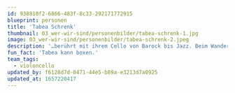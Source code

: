 ```yaml
---
id: 938810f2-6866-483f-8c33-292171772915
blueprint: personen
title: 'Tabea Schrenk'
thumbnail: 03_wer-wir-sind/personenbilder/tabea-schrenk-1.jpg
image: 03_wer-wir-sind/personenbilder/tabea-schrenk-2.jpeg
description: '…berührt mit ihrem Cello von Barock bis Jazz. Beim Wandern zwischen den Stilen gibt sie im Moment des Spielens jedem Ton ihre eigene Färbung.'
fun_fact: 'Tabea kann boxen.'
team_tags:
  - violoncello
updated_by: f6128d7d-0471-44e5-b89a-e3213d7a0925
updated_at: 1657220417
---
```

